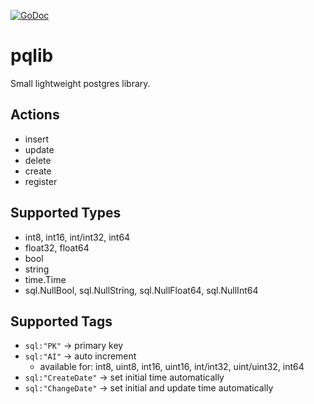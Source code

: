 [![GoDoc](https://godoc.org/github.com/mleuth/pqlib?status.svg)](https://godoc.org/github.com/mleuth/pqlib)

# pqlib
Small lightweight postgres library.

## Actions
- insert
- update
- delete
- create
- register

## Supported Types
- int8, int16, int/int32, int64
- float32, float64
- bool
- string
- time.Time
- sql.NullBool, sql.NullString, sql.NullFloat64, sql.NullInt64

## Supported Tags
- `sql:"PK"` -> primary key
- `sql:"AI"` -> auto increment
    - available for: int8, uint8, int16, uint16, int/int32, uint/uint32, int64
- `sql:"CreateDate"` -> set initial time automatically
- `sql:"ChangeDate"` -> set initial and update time automatically